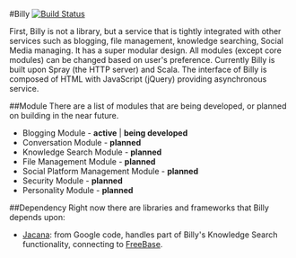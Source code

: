 #Billy [![Build Status](https://travis-ci.org/windweller/Spray-Blog.svg?branch=Spray-Blog)](https://travis-ci.org/windweller/Spray-Blog)

First, Billy is not a library, but a service that is tightly integrated with other services such as blogging, file management, knowledge searching, Social Media managing. It has a super modular design. All modules (except core modules) can be changed based on user's preference. Currently Billy is built upon Spray (the HTTP server) and Scala. The interface of Billy is composed of HTML with JavaScript (jQuery) providing asynchronous service.

##Module
There are a list of modules that are being developed, or planned on building in the near future.
* Blogging Module - **active** | **being developed** 
* Conversation Module - **planned**
* Knowledge Search Module - **planned**
* File Management Module - **planned**
* Social Platform Management Module - **planned**
* Security Module - **planned**
* Personality Module - **planned**

##Dependency
Right now there are libraries and frameworks that Billy depends upon:
* [Jacana](https://code.google.com/p/jacana/): from Google code, handles part of Billy's Knowledge Search functionality, connecting to [FreeBase](freebase.com).
